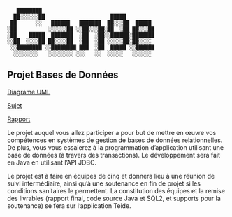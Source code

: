 	   ████████                                    
	  ██░░░░░░██                     █████         
	 ██      ░░   ██████   ███████  ██░░░██  █████ 
	░██          ░░░░░░██ ░░██░░░██░██  ░██ ██░░░██
	░██    █████  ███████  ░██  ░██░░██████░███████
	░░██  ░░░░██ ██░░░░██  ░██  ░██ ░░░░░██░██░░░░ 
	 ░░████████ ░░████████ ███  ░██  █████ ░░██████
	  ░░░░░░░░   ░░░░░░░░ ░░░   ░░  ░░░░░   ░░░░░░ 
## Projet Bases de Données
[Diagrame UML](https://lucid.app/lucidchart/8b040058-8c1e-48c6-8397-fdbfe1c2e20c/edit?viewport_loc=-100%2C-21%2C2219%2C1111%2CHWEp-vi-RSFO&invitationId=inv_42142e77-9fee-4d7a-86e8-d1a1a19a019b)

[Sujet](https://chamilo.grenoble-inp.fr/courses/ENSIMAG4MMPBD/document/2021-2022/sujet-pbd-Gange-2020-v2.pdf)

[Rapport](https://docs.google.com/document/d/1mvducI3xoEoGii3advJIKeXsQFH17c8xv-0yPQ8f2gI/edit?usp=sharing)

Le projet auquel vous allez participer a pour but de mettre en œuvre vos compétences en systèmes de gestion de bases de données relationnelles.  De plus, vous vous essaierez à la programmation d’application utilisant une base de données (à travers des transactions). Le développement sera fait en Java en utilisant l’API JDBC.

Le projet est à faire en équipes de cinq et donnera lieu à une réunion de suivi intermédiaire, ainsi qu’à une soutenance en fin de projet si les conditions sanitaires le permettent. La constitution des équipes et la remise des livrables (rapport final, code source Java et SQL2, et supports pour la soutenance) se fera sur l’application Teide. 
